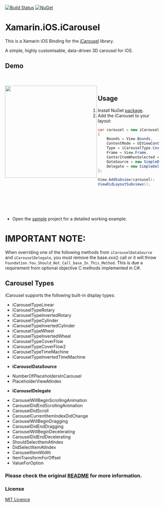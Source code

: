 [![Build Status](https://www.bitrise.io/app/99f2701ee4ad98e4/status.svg?token=SJ_Df8WHxCGLlFYhbq3dhQ&branch=master)](https://www.bitrise.io/app/99f2701ee4ad98e4)
[![NuGet](https://img.shields.io/nuget/v/Xamarin.iOS.iCarousel.svg?label=NuGet)](https://www.nuget.org/packages/Xamarin.iOS.iCarousel/)

Xamarin.iOS.iCarousel
===================

This is a Xamarin iOS Binding for the [iCarousel](https://github.com/nicklockwood/iCarousel) library.

A simple, highly customisable, data-driven 3D carousel for iOS.

## Demo

<br/>
<br/>

<img src="https://github.com/jzeferino/Xamarin.iOS.iCarousel/blob/master/art/icarousel.gif" align="left" width="300"/>

## Usage

 1. Install NuGet [package](https://www.nuget.org/packages/Xamarin.iOS.iCarousel/).
 2. Add the iCarousel to your layout:

```c#
var carousel = new iCarousel
{
    Bounds = View.Bounds,
    ContentMode = UIViewContentMode.Center,
    Type = iCarouselType.CoverFlow2,
    Frame = View.Frame,
    CenterItemWhenSelected = true,
    DataSource = new SimpleDataSource(items),
    Delegate = new SimpleDelegate(this)
};

View.AddSubview(carousel);
ViewDidLayoutSubviews();
```
<br/>
<br/>
<br/>
<br/>

* Open the [sample](https://github.com/jzeferino/Xamarin.iOS.iCarousel/tree/master/src/Xamarin.iOS.iCarousel.Example) project for a detailed working example.

# IMPORTANT NOTE:

When overriding one of the following methods from `iCarouselDataSource` and `iCarouselDelegate`, you must remove the base.xxx() call or it will throw `Foundation.You_Should_Not_Call_base_In_This_Method`.
This is due a requirement from optional objective C methods implemented in C#.

## Carousel Types

iCarousel supports the following built-in display types:

- iCarouselTypeLinear
- iCarouselTypeRotary
- iCarouselTypeInvertedRotary
- iCarouselTypeCylinder
- iCarouselTypeInvertedCylinder
- iCarouselTypeWheel
- iCarouselTypeInvertedWheel
- iCarouselTypeCoverFlow
- iCarouselTypeCoverFlow2
- iCarouselTypeTimeMachine
- iCarouselTypeInvertedTimeMachine

* **iCarouselDataSource**
- NumberOfPlaceholdersInCarousel
- PlaceholderViewAtIndex

 * **iCarouselDelegate**
- CarouselWillBeginScrollingAnimation
- CarouselDidEndScrollingAnimation
- CarouselDidScroll
- CarouselCurrentItemIndexDidChange
- CarouselWillBeginDragging
- CarouselDidEndDragging
- CarouselWillBeginDecelerating
- CarouselDidEndDecelerating
- ShouldSelectItemAtIndex
- DidSelectItemAtIndex
- CarouselItemWidth
- ItemTransformForOffset
- ValueForOption

### Please check the original [README](https://github.com/nicklockwood/iCarousel/blob/master/README.md) for more information.
 
### License
[MIT Licence](LICENSE) 
